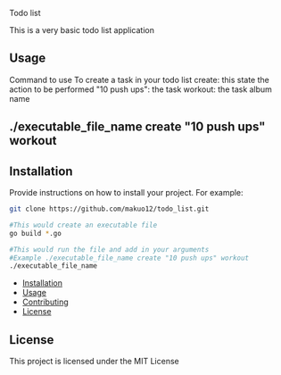 Todo list

This is a very basic todo list application

## Usage
Command to use
To create a task in your todo list
create: this state the action to be performed
"10 push ups": the task
workout: the task album name
## ./executable_file_name create "10 push ups" workout 

## Installation

Provide instructions on how to install your project. For example:

```bash
git clone https://github.com/makuo12/todo_list.git

#This would create an executable file
go build *.go

#This would run the file and add in your arguments
#Example ./executable_file_name create "10 push ups" workout
./executable_file_name 

```

- [Installation](#installation)
- [Usage](#usage)
- [Contributing](#contributing)
- [License](#license)

## License
This project is licensed under the MIT License
